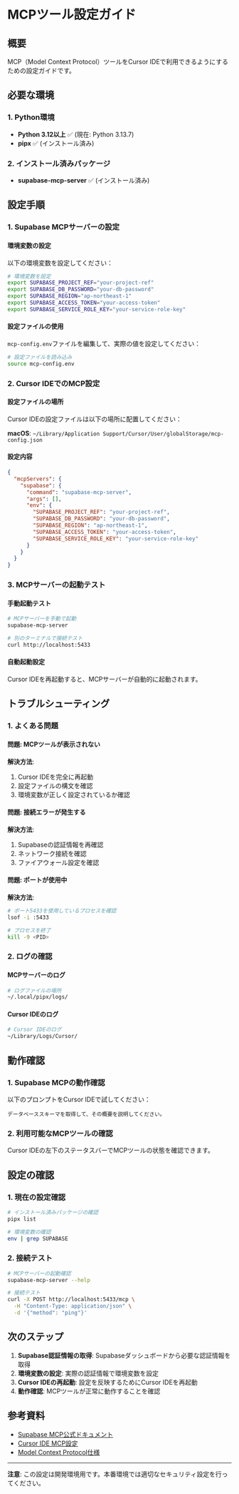 # MCPツール設定ガイド

## 概要
MCP（Model Context Protocol）ツールをCursor IDEで利用できるようにするための設定ガイドです。

## 必要な環境

### 1. Python環境
- **Python 3.12以上** ✅ (現在: Python 3.13.7)
- **pipx** ✅ (インストール済み)

### 2. インストール済みパッケージ
- **supabase-mcp-server** ✅ (インストール済み)

## 設定手順

### 1. Supabase MCPサーバーの設定

#### 環境変数の設定
以下の環境変数を設定してください：

```bash
# 環境変数を設定
export SUPABASE_PROJECT_REF="your-project-ref"
export SUPABASE_DB_PASSWORD="your-db-password"
export SUPABASE_REGION="ap-northeast-1"
export SUPABASE_ACCESS_TOKEN="your-access-token"
export SUPABASE_SERVICE_ROLE_KEY="your-service-role-key"
```

#### 設定ファイルの使用
`mcp-config.env`ファイルを編集して、実際の値を設定してください：

```bash
# 設定ファイルを読み込み
source mcp-config.env
```

### 2. Cursor IDEでのMCP設定

#### 設定ファイルの場所
Cursor IDEの設定ファイルは以下の場所に配置してください：

**macOS**: `~/Library/Application Support/Cursor/User/globalStorage/mcp-config.json`

#### 設定内容
```json
{
  "mcpServers": {
    "supabase": {
      "command": "supabase-mcp-server",
      "args": [],
      "env": {
        "SUPABASE_PROJECT_REF": "your-project-ref",
        "SUPABASE_DB_PASSWORD": "your-db-password",
        "SUPABASE_REGION": "ap-northeast-1",
        "SUPABASE_ACCESS_TOKEN": "your-access-token",
        "SUPABASE_SERVICE_ROLE_KEY": "your-service-role-key"
      }
    }
  }
}
```

### 3. MCPサーバーの起動テスト

#### 手動起動テスト
```bash
# MCPサーバーを手動で起動
supabase-mcp-server

# 別のターミナルで接続テスト
curl http://localhost:5433
```

#### 自動起動設定
Cursor IDEを再起動すると、MCPサーバーが自動的に起動されます。

## トラブルシューティング

### 1. よくある問題

#### 問題: MCPツールが表示されない
**解決方法**:
1. Cursor IDEを完全に再起動
2. 設定ファイルの構文を確認
3. 環境変数が正しく設定されているか確認

#### 問題: 接続エラーが発生する
**解決方法**:
1. Supabaseの認証情報を再確認
2. ネットワーク接続を確認
3. ファイアウォール設定を確認

#### 問題: ポートが使用中
**解決方法**:
```bash
# ポート5433を使用しているプロセスを確認
lsof -i :5433

# プロセスを終了
kill -9 <PID>
```

### 2. ログの確認

#### MCPサーバーのログ
```bash
# ログファイルの場所
~/.local/pipx/logs/
```

#### Cursor IDEのログ
```bash
# Cursor IDEのログ
~/Library/Logs/Cursor/
```

## 動作確認

### 1. Supabase MCPの動作確認
以下のプロンプトをCursor IDEで試してください：

```
データベーススキーマを取得して、その概要を説明してください。
```

### 2. 利用可能なMCPツールの確認
Cursor IDEの左下のステータスバーでMCPツールの状態を確認できます。

## 設定の確認

### 1. 現在の設定確認
```bash
# インストール済みパッケージの確認
pipx list

# 環境変数の確認
env | grep SUPABASE
```

### 2. 接続テスト
```bash
# MCPサーバーの起動確認
supabase-mcp-server --help

# 接続テスト
curl -X POST http://localhost:5433/mcp \
  -H "Content-Type: application/json" \
  -d '{"method": "ping"}'
```

## 次のステップ

1. **Supabase認証情報の取得**: Supabaseダッシュボードから必要な認証情報を取得
2. **環境変数の設定**: 実際の認証情報で環境変数を設定
3. **Cursor IDEの再起動**: 設定を反映するためにCursor IDEを再起動
4. **動作確認**: MCPツールが正常に動作することを確認

## 参考資料

- [Supabase MCP公式ドキュメント](https://github.com/supabase/mcp-server)
- [Cursor IDE MCP設定](https://cursor.sh/docs/mcp)
- [Model Context Protocol仕様](https://modelcontextprotocol.io/)

---

**注意**: この設定は開発環境用です。本番環境では適切なセキュリティ設定を行ってください。
